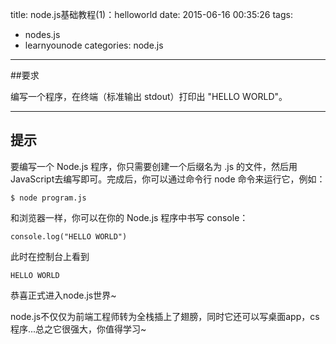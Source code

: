 title: node.js基础教程(1)：helloworld
date: 2015-06-16 00:35:26
tags:
- nodes.js
- learnyounode
categories: node.js
-------
##要求

编写一个程序，在终端（标准输出 stdout）打印出 "HELLO WORLD"。

-------------------------------------------------------------------------------

## 提示

要编写一个 Node.js 程序，你只需要创建一个后缀名为 .js 的文件，然后用 JavaScript去编写即可。完成后，你可以通过命令行 node 命令来运行它，例如：

    $ node program.js

和浏览器一样，你可以在你的 Node.js 程序中书写 console：

    console.log("HELLO WORLD")

此时在控制台上看到 
	
	HELLO WORLD

恭喜正式进入node.js世界~

node.js不仅仅为前端工程师转为全栈插上了翅膀，同时它还可以写桌面app，cs程序...总之它很强大，你值得学习~